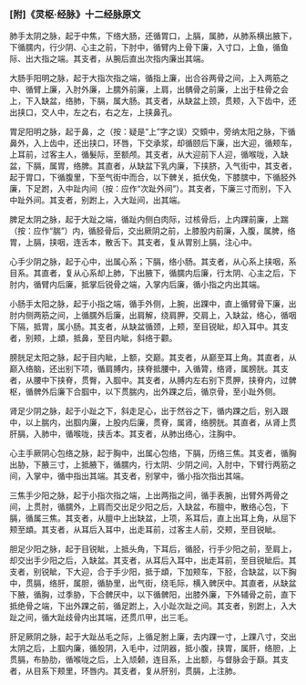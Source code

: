 ### [附]《灵枢·经脉》十二经脉原文

肺手太阴之脉，起于中焦，下络大肠，还循胃口，上膈，属肺，从肺系横出腋下，下循臑内，行少阴、心主之前，下肘中，循臂内上骨下廉，入寸口，上鱼，循鱼际、出大指之端。其支者，从腕后直出次指内廉出其端。

大肠手阳明之脉，起于大指次指之端，循指上廉，出合谷两骨之间，上入两筋之中、循臂上廉，入肘外廉，上臑外前廉，上肩，出髃骨之前廉，上出于柱骨之会上，下入缺盆，络肺，下膈，属大肠。其支者，从缺盆上颈，贯颊，入下齿中，还出挟口，交人中，左之右，右之左，上挟鼻孔。

胃足阳明之脉，起于鼻，之（按：疑是“上”字之误）交頞中，旁纳太阳之脉，下循鼻外，入上齿中，还出挟口，环唇，下交承浆，却循颐后下廉，出大迎，循颊车，上耳前，过客主人，循髮际，至额颅。其支者，从大迎前下人迎，循喉咙，入缺盆，下膈，属胃，络脾。其直者，从缺盆下乳内廉，下挟脐，入气街中，其支者，起于胃口，下循腹里，下至气街中而合，以下髀关，抵伏兔，下膝膑中，下循胫外廉，下足跗，入中趾内间（按：应作“次趾外间”）。其支者，下廉三寸而别，下入中趾外间。其支者，别跗上，入大趾间，出其端。

脾足太阴之脉，起于大趾之端，循趾内侧白肉际，过核骨后，上内踝前廉，上踹（按：应作“腨”）内，循胫骨后，交出厥阴之前，上膝股内前廉，入腹，属脾，络胃，上膈，挟咽，连舌本，散舌下。其支者，复从胃别上膈，注心中。

心手少阴之脉，起于心中，出属心系；下膈，络小肠。其支者，从心系上挟咽，系目系。其直者，复从心系却上肺，下出腋下，循臑内后廉，行太阴、心主之后，下肘内，循臂内后廉，抵掌后锐骨之端，入掌内后廉，循小指之内出其端。

小肠手太阳之脉，起于小指之端，循手外侧，上腕，出踝中，直上循臂骨下廉，出肘内侧两筋之间，上循臑外后廉，出肩解，绕肩胛，交肩上，入缺盆，络心，循咽下隔，抵胃，属小肠。其支者，从缺盆循颈，上颊，至目锐眦，却入耳中。其支者，别颊，上䪼，抵鼻，至目内眦，斜络于颧。

膀胱足太阳之脉，起于目内眦，上额，交巅。其支者，从巅至耳上角。其直者，从巅入络脑，还出别下项，循肩膊内，挟脊抵腰中，入循膂，络肾，属膀胱。其支者，从腰中下挟脊，贯臀，入腘中。其支者，从膊内左右别下贯胛，挟脊内，过髀枢，循髀外后廉下合腘中，以下贯腨内，出外踝之后，循京骨，至小趾外侧。

肾足少阴之脉，起于小趾之下，斜走足心，出于然谷之下，循内踝之后，别入跟中，以上腨内，出腘内廉，上股内后廉，贯脊，属肾，络膀胱。其直者，从肾上贯肝膈，入肺中，循喉咙，挟舌本。其支者，从肺出络心，注胸中。

心主手厥阴心包络之脉，起于胸中，出属心包络，下膈，历络三焦。其支者，循胸出胁，下腋三寸，上抵腋下，循臑内，行太阴、少阴之间，入肘中，下臂行两筋之间，入掌中，循中指出其端。其支者，别掌中，循小指次指出其端。

三焦手少阳之脉，起于小指次指之端，上出两指之间，循手表腕，出臂外两骨之间，上贯肘，循臑外，上肩而交出足少阳之后，入缺盆，布膻中，散络心包，下膈，循属三焦。其支者，从膻中上出缺盆，上项，系耳后，直上出耳上角，从屈下颊至䪼。其支者，从耳后入耳中，出走耳前，过客主人前，交颊，至目锐眦。

胆足少阳之脉，起于目锐眦，上抵头角，下耳后，循胫，行手少阳之前，至肩上，却交出手少阳之后，入缺盆。其支者，从耳后入耳中，出走耳前，至目锐眦后。其支者，别锐眦，下大迎，合于手少阳，抵于䪼，下加颊车，下胫，合缺盆，以下胸中，贯膈，络肝，属胆，循胁里，出气街，绕毛际，横入髀厌中。其直者，从缺盆下腋，循胸，过季胁，下合髀厌中，以下循髀阳，出膝外廉，下外辅骨之前，直下抵绝骨之端，下出外踝之前，循足跗上，入小趾次趾之间。其支者，别跗上，入大趾之间，循大趾歧骨内出其端，还贯爪甲，出三毛。

肝足厥阴之脉，起于大趾丛毛之际，上循足胕上廉，去内踝一寸，上踝八寸，交出太阴之后，上腘内廉，循股阴，入毛中，过阴器，抵小腹，挟胃，属肝，络胆，上贯膈，布胁肋，循喉咙之后，上入颃颡，连目系，上出额，与督脉会于巔。其支者，从目系下颊里，环唇内。其支者，复从肝别，贯膈，上注肺。